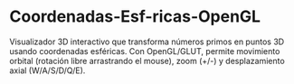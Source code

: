 # Coordenadas-Esf-ricas-OpenGL
Visualizador 3D interactivo que transforma números primos en puntos 3D usando coordenadas esféricas. Con OpenGL/GLUT, permite movimiento orbital (rotación libre arrastrando el mouse), zoom (+/-) y desplazamiento axial (W/A/S/D/Q/E).
